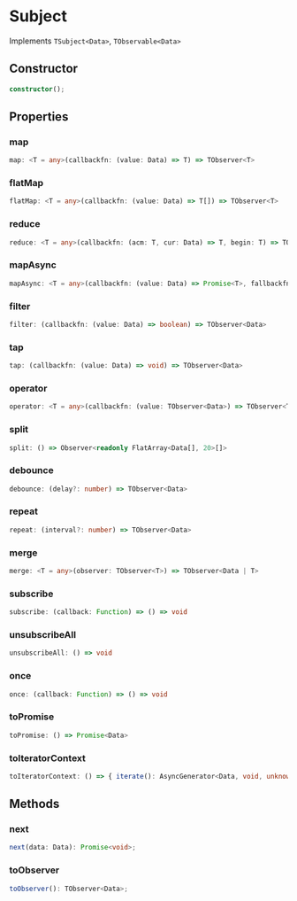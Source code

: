 # Subject

Implements `TSubject<Data>`, `TObservable<Data>`

## Constructor

```ts
constructor();
```

## Properties

### map

```ts
map: <T = any>(callbackfn: (value: Data) => T) => TObserver<T>
```

### flatMap

```ts
flatMap: <T = any>(callbackfn: (value: Data) => T[]) => TObserver<T>
```

### reduce

```ts
reduce: <T = any>(callbackfn: (acm: T, cur: Data) => T, begin: T) => TObserver<T>
```

### mapAsync

```ts
mapAsync: <T = any>(callbackfn: (value: Data) => Promise<T>, fallbackfn?: (e: Error) => void) => TObserver<T>
```

### filter

```ts
filter: (callbackfn: (value: Data) => boolean) => TObserver<Data>
```

### tap

```ts
tap: (callbackfn: (value: Data) => void) => TObserver<Data>
```

### operator

```ts
operator: <T = any>(callbackfn: (value: TObserver<Data>) => TObserver<T>) => TObserver<T>
```

### split

```ts
split: () => Observer<readonly FlatArray<Data[], 20>[]>
```

### debounce

```ts
debounce: (delay?: number) => TObserver<Data>
```

### repeat

```ts
repeat: (interval?: number) => TObserver<Data>
```

### merge

```ts
merge: <T = any>(observer: TObserver<T>) => TObserver<Data | T>
```

### subscribe

```ts
subscribe: (callback: Function) => () => void
```

### unsubscribeAll

```ts
unsubscribeAll: () => void
```

### once

```ts
once: (callback: Function) => () => void
```

### toPromise

```ts
toPromise: () => Promise<Data>
```

### toIteratorContext

```ts
toIteratorContext: () => { iterate(): AsyncGenerator<Data, void, unknown>; done(): void; }
```

## Methods

### next

```ts
next(data: Data): Promise<void>;
```

### toObserver

```ts
toObserver(): TObserver<Data>;
```
